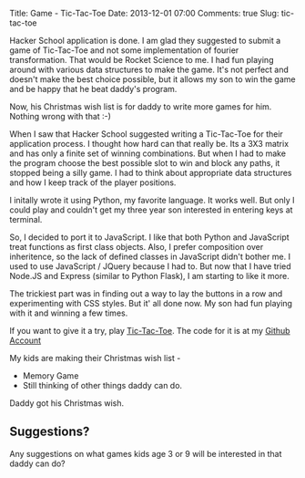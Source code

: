 Title: Game - Tic-Tac-Toe
Date: 2013-12-01 07:00
Comments: true
Slug: tic-tac-toe

<!-- PELICAN_BEGIN_SUMMARY -->
Hacker School application is done.  I am glad they suggested to submit a game of Tic-Tac-Toe and not some implementation of fourier transformation.  That would be Rocket Science to me.  I had fun playing around with various data structures to make the game.  It's not perfect and doesn't make the best choice possible, but it allows my son to win the game and be happy that he beat daddy's program.

Now, his Christmas wish list is for daddy to write more games for him.  Nothing wrong with that :-)
<!-- PELICAN_END_SUMMARY -->

When I saw that Hacker School suggested writing a Tic-Tac-Toe for their application process.  I thought how hard can that really be.  Its a 3X3 matrix and has only a finite set of winning combinations.  But when I had to make the program choose the best possible slot to win and block any paths, it stopped being a silly game.  I had to think about appropriate data structures and how I keep track of the player positions.

I initally wrote it using Python, my favorite language.  It works well.  But only I could play and couldn't get my three year son interested in entering keys at terminal.

So, I decided to port it to JavaScript.  I like that both Python and JavaScript treat functions as first class objects.  Also, I prefer composition over inheritence, so the lack of defined classes in JavaScript didn't bother me.  I used to use JavaScript / JQuery because I had to.  But now that I have tried Node.JS and Express (similar to Python Flask), I am starting to like it more.

The trickiest part was in finding out a way to lay the buttons in a row and experimenting with CSS styles.  But it' all done now.  My son had fun playing with it and winning a few times.

If you want to give it a try, play [Tic-Tac-Toe](http://sampathweb.com/game_toe).  The code for it is at my [Github Account](http://github.com/sampathweb/game_toe)

My kids are making their Christmas wish list -

* Memory Game
* Still thinking of other things daddy can do.

Daddy got his Christmas wish.

Suggestions?
------------

Any suggestions on what games kids age 3 or 9 will be interested in that daddy can do?